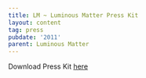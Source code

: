 ```yaml
---
title: LM ~ Luminous Matter Press Kit
layout: content
tag: press
pubdate: '2011'
parent: Luminous Matter
---
```


Download Press Kit [here](http://luminousmatter.in/)
